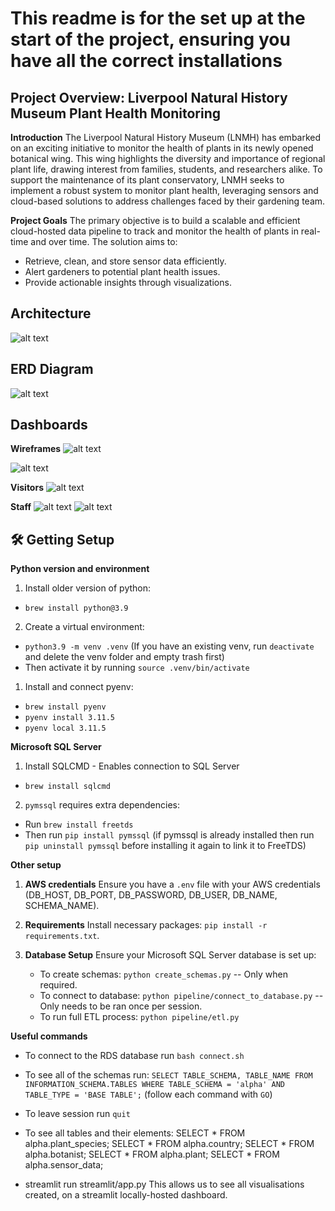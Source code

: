 # This readme is for the set up at the start of the project, ensuring you have all the correct installations


## Project Overview: Liverpool Natural History Museum Plant Health Monitoring
**Introduction**
The Liverpool Natural History Museum (LNMH) has embarked on an exciting initiative to monitor the health of plants in its newly opened botanical wing. This wing highlights the diversity and importance of regional plant life, drawing interest from families, students, and researchers alike. 
To support the maintenance of its plant conservatory, LNMH seeks to implement a robust system to monitor plant health, leveraging sensors and cloud-based solutions to address challenges faced by their gardening team.

**Project Goals**
The primary objective is to build a scalable and efficient cloud-hosted data pipeline to track and monitor the health of plants in real-time and over time. The solution aims to:

- Retrieve, clean, and store sensor data efficiently.
- Alert gardeners to potential plant health issues.
- Provide actionable insights through visualizations.



## Architecture
![alt text](images/image.png)

## ERD Diagram 
![alt text](images/image-5.png)

## Dashboards

**Wireframes**
![alt text](images/image-6.png)

![alt text](images/image-7.png)

**Visitors**
![alt text](images/image-4.png)

**Staff**
![alt text](images/image-3.png)
![alt text](images/image-1.png)


## 🛠️ Getting Setup

**Python version and environment**

1. Install older version of python:
- `brew install python@3.9` 

2. Create a virtual environment:
- `python3.9 -m venv .venv`
  (If you have an existing venv, run `deactivate` and delete the venv folder and empty trash first)
- Then activate it by running `source .venv/bin/activate`


1. Install and connect pyenv:
- `brew install pyenv`
- `pyenv install 3.11.5`
- `pyenv local 3.11.5`

**Microsoft SQL Server**
1. Install SQLCMD - Enables connection to SQL Server
- `brew install sqlcmd`

2. `pymssql` requires extra dependencies:
- Run `brew install freetds`
- Then run `pip install pymssql` 
  (if pymssql is already installed then run `pip uninstall pymssql` before installing it again to link it to FreeTDS)


**Other setup**

1. **AWS credentials** Ensure you have a `.env` file with your AWS credentials (DB_HOST, DB_PORT, DB_PASSWORD, DB_USER, DB_NAME, SCHEMA_NAME).
   
2. **Requirements** Install necessary packages: `pip install -r requirements.txt`.

3. **Database Setup** Ensure your Microsoft SQL Server database is set up: 
   - To create schemas: `python create_schemas.py` -- Only when required.
   - To connect to database: `python pipeline/connect_to_database.py` -- Only needs to be ran once per session.
   - To run full ETL process: `python pipeline/etl.py`

**Useful commands**
- To connect to the RDS database run `bash connect.sh`
- To see all of the schemas run: 
`SELECT TABLE_SCHEMA, TABLE_NAME
FROM INFORMATION_SCHEMA.TABLES
WHERE TABLE_SCHEMA = 'alpha' AND TABLE_TYPE = 'BASE TABLE';` 
(follow each command with `GO`)
- To leave session run `quit`

- To see all tables and their elements:
SELECT * FROM alpha.plant_species;
SELECT * FROM alpha.country;
SELECT * FROM alpha.botanist;
SELECT * FROM alpha.plant;
SELECT * FROM alpha.sensor_data;

- streamlit run streamlit/app.py
This allows us to see all visualisations created, on a streamlit locally-hosted dashboard.